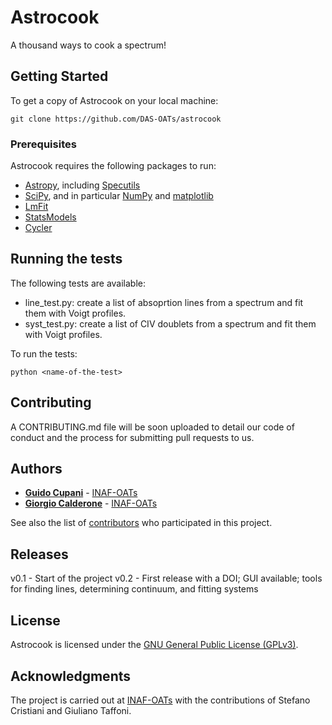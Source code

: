 # Astrocook

A thousand ways to cook a spectrum!

## Getting Started

To get a copy of Astrocook on your local machine: 

```
git clone https://github.com/DAS-OATs/astrocook
```

### Prerequisites

Astrocook requires the following packages to run:

* [Astropy](http://www.astropy.org), including [Specutils](http://specutils.readthedocs.io/en/latest/)
* [SciPy](https://www.scipy.org), and in particular [NumPy](http://www.numpy.org) and [matplotlib](https://matplotlib.org) 
* [LmFit](https://lmfit.github.io/lmfit-py/)
* [StatsModels](http://www.statsmodels.org/stable/index.html)
* [Cycler](https://pypi.python.org/pypi/Cycler)


## Running the tests

The following tests are available:

* line_test.py: create a list of absoprtion lines from a spectrum and fit them with Voigt profiles.
* syst_test.py: create a list of CIV doublets from a spectrum and fit them with Voigt profiles.

To run the tests:

```
python <name-of-the-test>
```

## Contributing

A CONTRIBUTING.md file will be soon uploaded to detail our code of conduct and the process for submitting pull requests to us.

## Authors

* **[Guido Cupani](https://github.com/gcupani)** - [INAF-OATs](http://www.oats.inaf.it/index.php/en/)
* **[Giorgio Calderone](https://github.com/gcalderone)** - [INAF-OATs](http://www.oats.inaf.it/index.php/en/)

See also the list of [contributors](https://github.com/your/project/contributors) who participated in this project.

## Releases

v0.1 - Start of the project
v0.2 - First release with a DOI; GUI available; tools for finding lines, determining continuum, and fitting systems

## License

Astrocook is licensed under the [GNU General Public License (GPLv3)](https://www.gnu.org/licenses/gpl-3.0.en.html).

## Acknowledgments

The project is carried out at [INAF-OATs](http://www.oats.inaf.it/index.php/en/) with the contributions of Stefano Cristiani and Giuliano Taffoni.
